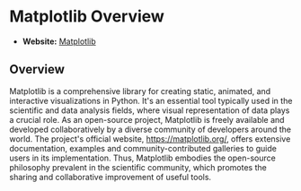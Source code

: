 # Matplotlib Overview

- **Website:** [Matplotlib](https://matplotlib.org/)

## Overview

Matplotlib is a comprehensive library for creating static, animated, and interactive visualizations in Python. It's an essential tool typically used in the scientific and data analysis fields, where visual representation of data plays a crucial role. As an open-source project, Matplotlib is freely available and developed collaboratively by a diverse community of developers around the world. The project's official website, <https://matplotlib.org/>, offers extensive documentation, examples and community-contributed galleries to guide users in its implementation. Thus, Matplotlib embodies the open-source philosophy prevalent in the scientific community, which promotes the sharing and collaborative improvement of useful tools.

